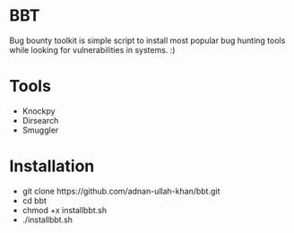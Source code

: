 # BBT
Bug bounty toolkit is simple script to install most popular bug hunting tools while looking for vulnerabilities in systems. :)

# Tools
<ul>
  <li>Knockpy</li>
  <li>Dirsearch</li>
  <li>Smuggler</li>
</ul>
  
# Installation
<ul>
  <li>git clone https://github.com/adnan-ullah-khan/bbt.git</li>
  <li>cd bbt</li>
  <li>chmod +x installbbt.sh</li>
  <li>./installbbt.sh</li>
</ul>
  
